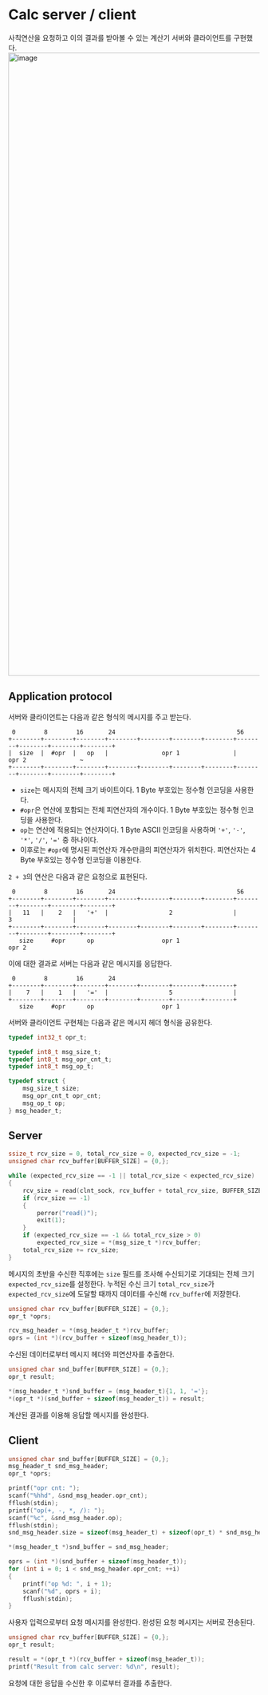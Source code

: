 # Calc server / client

사칙연산을 요청하고 이의 결과를 받아볼 수 있는 계산기 서버와 클라이언트를 구현했다.
<img width="1249" alt="image" src="https://github.com/user-attachments/assets/993e787c-9e9a-419f-832a-2007debcd55c">

## Application protocol

서버와 클라이언트는 다음과 같은 형식의 메시지를 주고 받는다.
```
 0        8        16       24                                  56
+--------+--------+--------+--------+--------+--------+--------+--------+--------+--------+--------+
|  size  |  #opr  |   op   |               opr 1               |               opr 2               ~
+--------+--------+--------+--------+--------+--------+--------+--------+--------+--------+--------+
```
- `size`는 메시지의 전체 크기 바이트이다. 1 Byte 부호있는 정수형 인코딩을 사용한다.
- `#opr`은 연산에 포함되는 전체 피연산자의 개수이다. 1 Byte 부호있는 정수형 인코딩을 사용한다.
- `op`는 연산에 적용되는 연산자이다. 1 Byte ASCII 인코딩을 사용하며 `'+'`, `'-'`, `'*'`, `'/'`, `'='` 중 하나이다.
- 이후로는 `#opr`에 명시된 피연산자 개수만큼의 피연산자가 위치한다. 피연산자는 4 Byte 부호있는 정수형 인코딩을 이용한다.

`2 + 3`의 연산은 다음과 같은 요청으로 표현된다.
```
 0        8        16       24                                  56
+--------+--------+--------+--------+--------+--------+--------+--------+--------+--------+--------+
|   11   |    2   |   '+'  |                 2                 |                 3                 |
+--------+--------+--------+--------+--------+--------+--------+--------+--------+--------+--------+
   size     #opr      op                   opr 1                               opr 2               
```

이에 대한 결과로 서버는 다음과 같은 메시지를 응답한다.
```
 0        8        16       24
+--------+--------+--------+--------+--------+--------+--------+
|    7   |    1   |   '='  |                 5                 |
+--------+--------+--------+--------+--------+--------+--------+
   size     #opr      op                   opr 1
```

서버와 클라이언트 구현체는 다음과 같은 메시지 헤더 형식을 공유한다.

```c
typedef int32_t opr_t;

typedef int8_t msg_size_t;
typedef int8_t msg_opr_cnt_t;
typedef int8_t msg_op_t;

typedef struct {
    msg_size_t size;
    msg_opr_cnt_t opr_cnt;
    msg_op_t op;
} msg_header_t;
```

## Server

```c
ssize_t rcv_size = 0, total_rcv_size = 0, expected_rcv_size = -1;
unsigned char rcv_buffer[BUFFER_SIZE] = {0,};

while (expected_rcv_size == -1 || total_rcv_size < expected_rcv_size)
{
    rcv_size = read(clnt_sock, rcv_buffer + total_rcv_size, BUFFER_SIZE);
    if (rcv_size == -1)
    {
        perror("read()");
        exit(1);
    }
    if (expected_rcv_size == -1 && total_rcv_size > 0)
        expected_rcv_size = *(msg_size_t *)rcv_buffer;
    total_rcv_size += rcv_size;
}
```
메시지의 초반을 수신한 직후에는 `size` 필드를 조사해 수신되기로 기대되는 전체 크기 `expected_rcv_size`를 설정한다.
누적된 수신 크기 `total_rcv_size`가 `expected_rcv_size`에 도달할 때까지 데이터를 수신해 `rcv_buffer`에 저장한다.

```c
unsigned char rcv_buffer[BUFFER_SIZE] = {0,};
opr_t *oprs;

rcv_msg_header = *(msg_header_t *)rcv_buffer;
oprs = (int *)(rcv_buffer + sizeof(msg_header_t));
```
수신된 데이터로부터 메시지 헤더와 피연산자를 추출한다.

```c
unsigned char snd_buffer[BUFFER_SIZE] = {0,};
opr_t result;

*(msg_header_t *)snd_buffer = (msg_header_t){1, 1, '='};
*(opr_t *)(snd_buffer + sizeof(msg_header_t)) = result;
```
계산된 결과를 이용해 응답할 메시지를 완성한다.

## Client

```c
unsigned char snd_buffer[BUFFER_SIZE] = {0,};
msg_header_t snd_msg_header;
opr_t *oprs;

printf("opr cnt: ");
scanf("%hhd", &snd_msg_header.opr_cnt);
fflush(stdin);
printf("op(+, -, *, /): ");
scanf("%c", &snd_msg_header.op);
fflush(stdin);
snd_msg_header.size = sizeof(msg_header_t) + sizeof(opr_t) * snd_msg_header.opr_cnt;

*(msg_header_t *)snd_buffer = snd_msg_header;

oprs = (int *)(snd_buffer + sizeof(msg_header_t));
for (int i = 0; i < snd_msg_header.opr_cnt; ++i)
{
    printf("op %d: ", i + 1);
    scanf("%d", oprs + i);
    fflush(stdin);
}
```
사용자 입력으로부터 요청 메시지를 완성한다. 완성된 요청 메시지는 서버로 전송된다.

```c
unsigned char rcv_buffer[BUFFER_SIZE] = {0,};
opr_t result;

result = *(opr_t *)(rcv_buffer + sizeof(msg_header_t));
printf("Result from calc server: %d\n", result);
```
요청에 대한 응답을 수신한 후 이로부터 결과를 추출한다.
